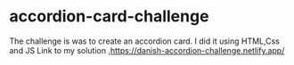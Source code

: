 # accordion-card-challenge
The challenge is was to create an accordion card.
I did it using HTML,Css and JS
Link to my solution ,https://danish-accordion-challenge.netlify.app/
